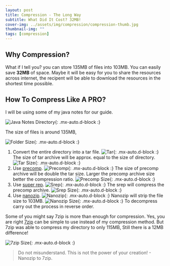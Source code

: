 ```yaml
---
layout: post
title: Compression - The Long Way
subtitle: What Did It Cost? 32MB!
cover-img: ../assets/img/compression/compression-thumb.jpg
thumbnail-img: ""
tags: [compression]
---
```


## Why Compression?

What if I tell you? you can store 135MB of files into 103MB. You can easily save **32MB** of space. Maybe it will be easy for you to share the resources across internet, the recipent will be able to download the resources in the shortest time possible.

## How To Compress Like A PRO?

I will be using some of my java notes for our guide.

![Java Notes Directory](../assets/img/compression/files.png){: .mx-auto.d-block :}

The size of files is around 135MB,

![Folder Size](../assets/img/compression/folder-size.png){: .mx-auto.d-block :}

1. Convert the entire directory into a tar file. ![Tar](../assets/img/compression/7za-tar.png){: .mx-auto.d-block :} The size of tar archive  will be approx. equal to the size of directory. ![Tar Size](../assets/img/compression/7za-tar-size.png){: .mx-auto.d-block :}
2. Use [precomp](http://schnaader.info/precomp.php). ![Precomp](../assets/img/compression/precomp.png){: .mx-auto.d-block :} The size of precomp archive will be double the tar size. Larger the precomp archive size better the compression ratio. ![Precomp Size](../assets/img/compression/precomp-size.png){: .mx-auto.d-block :}
3. Use [super rep](https://www.softpedia.com/get/Compression-tools/SuperREP.shtml). ![Srep](../assets/img/compression/srep.png){: .mx-auto.d-block :} The srep will compress the precomp archive. ![Srep Size](../assets/img/compression/srep-size.png){: .mx-auto.d-block :}
4. Use [nanozip](https://archive.org/download/nanozip.net). ![Nanozip](../assets/img/compression/nz.png){: .mx-auto.d-block :} Nanozip will strip the file size to 103MB. ![Nanozip Size](../assets/img/compression/nz-size.png){: .mx-auto.d-block :} To decompress carry out the process in reverse order.

Some of you might say 7zip is more than enough for compression. Yes, you are right [7zip](https://www.7-zip.org/) can be simple to use instead of my compression method. But 7zip was able to compress my directory to only 115MB, Still there is a 12MB difference!

![7zip Size](../assets/img/compression/7z-size.png){: .mx-auto.d-block :}

> Do not misunderstand. This is not the power of your creation! - Nanozip to 7zip.